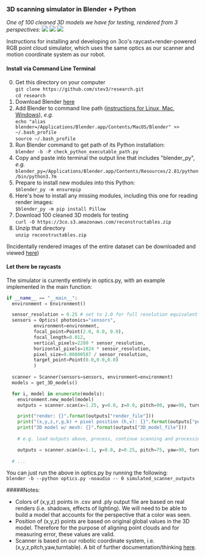### 3D scanning simulator in Blender + Python

*One of 100 cleaned 3D models we have for testing, rendered from 3 perspectives:*
![](https://raw.githubusercontent.com/stev3/research/master/assets/reconstructable_1.png?token=AAOTUSS7CHNRK46PM4FNW3K6P7UWI)
![](https://raw.githubusercontent.com/stev3/research/master/assets/reconstructable_2.png?token=AAOTUSRRNBPCZH5G7BCJPHK6P7U6A)
![](https://raw.githubusercontent.com/stev3/research/master/assets/reconstructable_3.png?token=AAOTUSVD2PBE4GYCA7ZVV4C6P7VAC)

Instructions for installing and developing on 3co's raycast+render-powered RGB point cloud simulator, which uses the same optics as our scanner and motion coordinate system as our robot.

#### Install via Command Line Terminal
0. Get this directory on your computer  
  `git clone https://github.com/stev3/research.git`  
  `cd research`
1. Download Blender [here](https://www.blender.org/download/ "here")
2. Add Blender to command line path ([instructions for Linux, Mac, Windows](https://docs.blender.org/manual/en/2.79/render/workflows/command_line.html "instructions")), *e.g.*  
  `echo "alias blender=/Applications/Blender.app/Contents/MacOS/Blender" >> ~/.bash_profile`  
  `source ~/.bash_profile`
3. Run Blender command to get path of its Python installation:  
  `blender -b -P check_python_executable_path.py`
4. Copy and paste into terminal the output line that includes "blender_py", *e.g.*  
  `blender_py=/Applications/Blender.app/Contents/Resources/2.81/python/bin/python3.7m`
5. Prepare to install new modules into this Python:  
`$blender_py -m ensurepip`
6. Here's how to install any missing modules, including this one for reading render images:  
`$blender_py -m pip install Pillow`
7. Download 100 cleaned 3D models for testing  
  `curl -O https://3co.s3.amazonaws.com/reconstructables.zip`
8. Unzip that directory  
  `unzip reconstructables.zip`

(Incidentally rendered images of the entire dataset can be downloaded and viewed [here](https://3co.s3.amazonaws.com/renders_360.zip "here"))

#### Let there be raycasts
The simulator is currently entirely in optics.py, with an example implemented in the main function:  

```python
if __name__ == "__main__":  
  environment = Environment()

  sensor_resolution = 0.25 # set to 1.0 for full resolution equivalent to our scanner
  sensors = Optics( photonics="sensors", 
          environment=environment, 
          focal_point=Point(2.0, 0.0, 0.0), 
          focal_length=0.012, 
          vertical_pixels=2280 * sensor_resolution, 
          horizontal_pixels=1824 * sensor_resolution, 
          pixel_size=0.00000587 / sensor_resolution,
          target_point=Point(0.0,0.0,0.0)
          )
              
  scanner = Scanner(sensors=sensors, environment=environment)
  models = get_3D_models()

  for i, model in enumerate(models):
    environment.new_model(model)
    outputs = scanner.scan(x=1.25, y=0.0, z=0.0, pitch=90, yaw=90, turntable=0)

    print("render: {}".format(outputs["render_file"]))
    print("(x,y,z,r,g,b) + pixel position (h,v): {}".format(outputs["point_cloud_file"]))
    print("3D model w/ mesh: {}".format(outputs["3D_model_file"]))
  
    # e.g. load outputs above, process, continue scanning and processing below... 

    outputs = scanner.scan(x=1.1, y=0.0, z=0.25, pitch=75, yaw=90, turntable=30) 
    
  # ...
```
You can just run the above in optics.py by running the following:  
  `blender -b --python optics.py -noaudio -- 0 simulated_scanner_outputs`


#####Notes:
* Colors of (x,y,z) points in .csv and .ply output file are based on real renders (i.e. shadows, effects of lighting).  We will need to be able to build a model that accounts for the perspective that a color was seen.
* Position of (x,y,z) points are based on original global values in the 3D model.  Therefore for the purpose of aligning point clouds and for measuring error, these values are valid.
* Scanner is based on our robotic coordinate system, i.e. (x,y,z,pitch,yaw,turntable). A bit of further documentation/thinking [here](https://docs.google.com/document/d/1FsgnzzdmZE0qz_1uw7lePc5e3lh1HGlXNSBlKcXP4hU/edit "here").